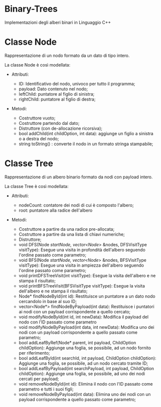 # Binary-Trees
Implementazioni degli alberi binari in Linguaggio C++

# Classe Node
Rappresentazione di un nodo formato da un dato di tipo intero.

La classe Node è così modellata:

  - Attributi:
    - ID: Identificativo del nodo, univoco per tutto il programma;
    - payload: Dato contenuto nel nodo;
    - leftChild: puntatore al figlio di sinistra;
    - rightChild: puntatore al figlio di destra;

  - Metodi:
    - Costruttore vuoto;
    - Costruttore partendo dal dato;
    - Distruttore (con de-allocazione ricorsiva);
    - bool addChild(int childOption, int data): aggiunge un figlio a sinistra o a destra del nodo;
    - string toString() : converte il nodo in un formato stringa stampabile;

# Classe Tree
Rappresentazione di un albero binario formato da nodi con payload intero.

La classe Tree è così modellata:

  - Attributi:
    - nodeCount: contatore dei nodi di cui è composto l'albero;
    - root: puntatore alla radice dell'albero

  - Metodi:
    - Costruttore a partire da una radice pre-allocata;
    - Costruttore a partire da una lista di chiavi numeriche;
    - Distruttore;
    - void DFS(Node *startNode, vector<Node*> &nodes, DFSVisitType visitType): Esegue una visita in profondità dell'albero seguendo l'ordine passato come parametro;
    - void BFS(Node *startNode, vector<Node*> &nodes, BFSVisitType visitType): Esegue una visita in ampiezza dell'albero seguendo l'ordine passato come parametro;
    - void printDFSTreeVisit(int visitType): Esegue la visita dell'albero e ne stampa il risultato;
    - void printBFSTreeVisit(BFSVisitType visitType): Esegue la visita dell'albero e ne stampa il risultato;
    - Node* findNodeById(int id): Restituisce un puntatore a un dato nodo cercandolo in base al suo ID;
    - vector<Node*> findNodeByPayload(int data): Restituisce i puntatori ai nodi con un payload corrispondente a quello cercato;
    - void modifyNodeById(int id, int newData): Modifica il payload del nodo con l'ID passato come parametro
    - void modifyNodeByPayload(int data, int newData): Modifica uno dei nodi con un payload corrispondente a quello passato come parametro;
    - bool addLeafByRef(Node* parent, int payload, ChildOption childOption): Aggiunge una foglia, se possibile, ad un nodo fornito per riferimento;
    - bool addLeafById(int searchId, int payload, ChildOption childOption): Aggiunge una foglia, se possibile, ad un nodo cercato tramite ID;
    - bool addLeafByPayload(int searchPayload, int payload, ChildOption childOption): Aggiunge una foglia, se possibile, ad uno dei nodi cercati per payload;
    - void removeNodeById(int id): Elimina il nodo con l'ID passato come parametro e tutti i suoi figli;
    - void removeNodeByPayload(int data): Elimina uno dei nodi con un payload corrispondente a quello passato come parametro;
 